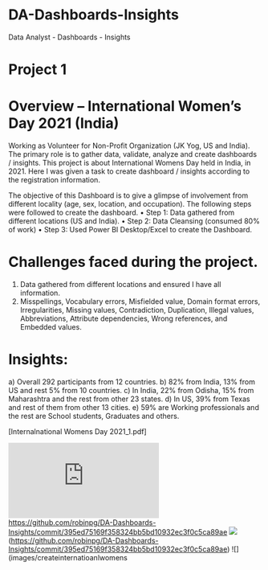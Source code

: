 # DA-Dashboards-Insights
Data Analyst - Dashboards - Insights

# Project 1
# Overview – International Women’s Day 2021 (India)
Working as Volunteer for Non-Profit Organization (JK Yog, US and India). The primary role is to gather data, validate, analyze and create dashboards / insights. This project is about International Womens Day held in India, in 2021. Here I was given a task to create dashboard / insights according to the registration information.  

The objective of this Dashboard is to give a glimpse of involvement from different locality (age, sex, location, and occupation).
The following steps were followed to create the dashboard.
•	Step 1: Data gathered from different locations (US and India).
•	Step 2: Data Cleansing (consumed 80% of work)
•	Step 3: Used Power BI Desktop/Excel to create the Dashboard.

# Challenges faced during the project.
1)	Data gathered from different locations and ensured I have all information.
2)	Misspellings, Vocabulary errors, Misfielded value, Domain format errors, Irregularities, Missing values, Contradiction, Duplication, Illegal values, Abbreviations, Attribute dependencies, Wrong references, and Embedded values.

# Insights:
a)	Overall 292 participants from 12 countries.
b)	82% from India, 13% from US and rest 5% from 10 countries.
c)	In India, 22% from Odisha, 15% from Maharashtra and the rest from other 23 states.
d)	In US, 39% from Texas and rest of them from other 13 cities.
e)	59% are Working professionals and the rest are School students, Graduates and others.


[Internalnational Womens Day 2021_1.pdf]

![](https://github.com/robinpg/DA-Dashboards-Insights/files/6374186/Internalnational.Womens.Day.2021_1.pdf)
https://github.com/robinpg/DA-Dashboards-Insights/commit/395ed75169f358324bb5bd10932ec3f0c5ca89ae
![](https://github.com/robinpg/DA-Dashboards-Insights/commit/395ed75169f358324bb5bd10932ec3f0c5ca89ae)
(https://github.com/robinpg/DA-Dashboards-Insights/commit/395ed75169f358324bb5bd10932ec3f0c5ca89ae)
![](images/createinternatioanlwomens


